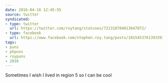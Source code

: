 ```yaml
---
date: 2016-04-16 12:45:55
source: twitter
syndicated:
- type: twitter
  url: https://twitter.com/roytang/statuses/721318704013647872/
- type: facebook
  url: https://www.facebook.com/stephen.roy.tang/posts/10154537613933912
tags:
- puns
- phpuns
- roypuns
- 2016
---
```


Sometimes I wish I lived in region 5 so I can be cool
